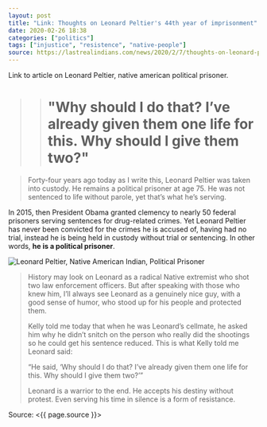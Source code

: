 ```yaml
---
layout: post
title: "Link: Thoughts on Leonard Peltier's 44th year of imprisonment"
date: 2020-02-26 18:38
categories: ["politics"]
tags: ["injustice", "resistence", "native-people"]
source: https://lastrealindians.com/news/2020/2/7/thoughts-on-leonard-peltiers-44th-year-of-imprisonment-by-people-who-know-him-by-frank-hopper
---
```


Link to article on Leonard Peltier, native american political prisoner.

>> # "Why should I do that? I’ve already given them one life for this. Why should I give them two?"

>Forty-four years ago today as I write this, Leonard Peltier was taken into custody. He remains a political prisoner at age 75. He was not sentenced to life without parole, yet that’s what he’s serving.

In 2015, then President Obama granted clemency to nearly 50 federal prisoners serving sentences for drug-related crimes. Yet Leonard Peltier has never been convicted for the crimes he is accused of, having had no trial, instead he is being held in custody without trial or sentencing. In other words, **he is a political prisoner**.

![Leonard Peltier, Native American Indian, Political Prisoner]({{site.baseurl}}/images/Leonard-Peltier.jpg)

> History may look on Leonard as a radical Native extremist who shot two law enforcement officers. But after speaking with those who knew him, I’ll always see Leonard as a genuinely nice guy, with a good sense of humor, who stood up for his people and protected them.
>
> Kelly told me today that when he was Leonard’s cellmate, he asked him why he didn’t snitch on the person who really did the shootings so he could get his sentence reduced. This is what Kelly told me Leonard said:
>
> “He said, ‘Why should I do that? I’ve already given them one life for this. Why should I give them two?’”
>
> Leonard is a warrior to the end. He accepts his destiny without protest. Even serving his time in silence is a form of resistance.


Source: <{{ page.source }}>
